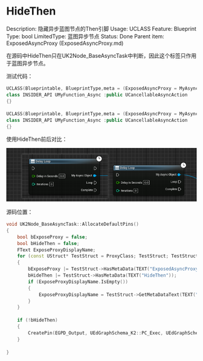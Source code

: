 # HideThen

Description: 隐藏异步蓝图节点的Then引脚
Usage: UCLASS
Feature: Blueprint
Type: bool
LimitedType: 蓝图异步节点
Status: Done
Parent item: ExposedAsyncProxy (ExposedAsyncProxy.md)

在源码中HideThen只在UK2Node_BaseAsyncTask中判断，因此这个标签只作用于蓝图异步节点。

测试代码：

```cpp
UCLASS(Blueprintable, BlueprintType,meta = (ExposedAsyncProxy = MyAsyncObject))
class INSIDER_API UMyFunction_Async :public UCancellableAsyncAction
{}

UCLASS(Blueprintable, BlueprintType,meta = (ExposedAsyncProxy = MyAsyncObject,HideThen))
class INSIDER_API UMyFunction_Async :public UCancellableAsyncAction
{}
```

使用HideThen前后对比：

![Untitled](HideThen/Untitled.png)

源码位置：

```cpp
void UK2Node_BaseAsyncTask::AllocateDefaultPins()
{
	bool bExposeProxy = false;
	bool bHideThen = false;
	FText ExposeProxyDisplayName;
	for (const UStruct* TestStruct = ProxyClass; TestStruct; TestStruct = TestStruct->GetSuperStruct())
	{
		bExposeProxy |= TestStruct->HasMetaData(TEXT("ExposedAsyncProxy"));
		bHideThen |= TestStruct->HasMetaData(TEXT("HideThen"));
		if (ExposeProxyDisplayName.IsEmpty())
		{
			ExposeProxyDisplayName = TestStruct->GetMetaDataText(TEXT("ExposedAsyncProxy"));
		}
	}

	if (!bHideThen)
	{
		CreatePin(EGPD_Output, UEdGraphSchema_K2::PC_Exec, UEdGraphSchema_K2::PN_Then);
	}

}
```
